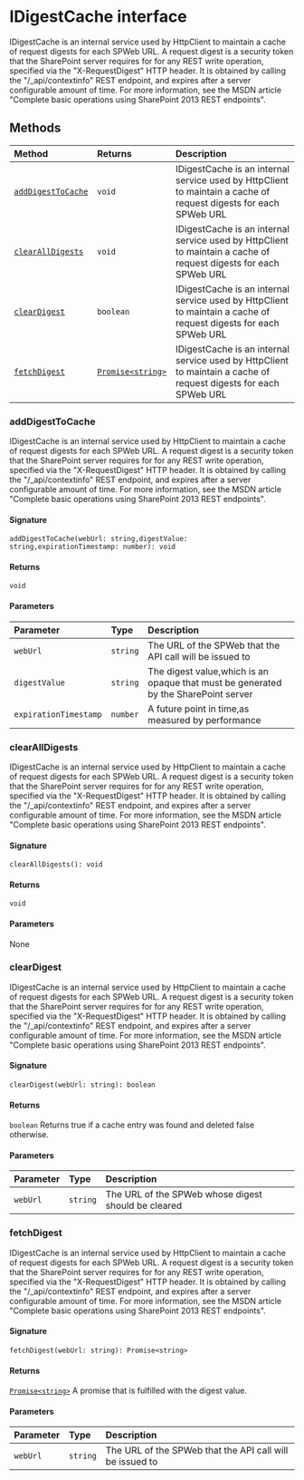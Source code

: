 # IDigestCache interface





IDigestCache is an internal service used by HttpClient to maintain a cache of request digests 
for each SPWeb URL. A request digest is a security token that the SharePoint server requires for 
for any REST write operation, specified via the "X-RequestDigest" HTTP header. It is obtained 
by calling the "/_api/contextinfo" REST endpoint, and expires after a server configurable amount 
of time. For more information, see the MSDN article 
"Complete basic operations using SharePoint 2013 REST endpoints".







## Methods

| Method	   |  Returns	| Description|
|:-------------|:-------|:-----------|
|[`addDigestToCache`](#adddigesttocache)      | `void` | IDigestCache is an internal service used by HttpClient to maintain a cache of request digests  for each SPWeb URL |
|[`clearAllDigests`](#clearalldigests)      | `void` | IDigestCache is an internal service used by HttpClient to maintain a cache of request digests  for each SPWeb URL |
|[`clearDigest`](#cleardigest)      | `boolean` | IDigestCache is an internal service used by HttpClient to maintain a cache of request digests  for each SPWeb URL |
|[`fetchDigest`](#fetchdigest)      | [`Promise<string>`](../es6-promise/promise.md) | IDigestCache is an internal service used by HttpClient to maintain a cache of request digests  for each SPWeb URL |




### addDigestToCache

IDigestCache is an internal service used by HttpClient to maintain a cache of request digests 
for each SPWeb URL. A request digest is a security token that the SharePoint server requires for 
for any REST write operation, specified via the "X-RequestDigest" HTTP header. It is obtained 
by calling the "/_api/contextinfo" REST endpoint, and expires after a server configurable amount 
of time. For more information, see the MSDN article 
"Complete basic operations using SharePoint 2013 REST endpoints".

#### Signature
`addDigestToCache(webUrl: string,digestValue: string,expirationTimestamp: number): void`

#### Returns
`void`


#### Parameters


| Parameter	   | Type    | Description |
|:-------------|:---------------|:------------|
| `webUrl`    | `string` | The URL of the SPWeb that the API call will be issued to |
| `digestValue`    | `string` | The digest value,which is an opaque that must be generated  by the SharePoint server |
| `expirationTimestamp`    | `number` | A future point in time,as measured by performance |


### clearAllDigests

IDigestCache is an internal service used by HttpClient to maintain a cache of request digests 
for each SPWeb URL. A request digest is a security token that the SharePoint server requires for 
for any REST write operation, specified via the "X-RequestDigest" HTTP header. It is obtained 
by calling the "/_api/contextinfo" REST endpoint, and expires after a server configurable amount 
of time. For more information, see the MSDN article 
"Complete basic operations using SharePoint 2013 REST endpoints".

#### Signature
`clearAllDigests(): void`

#### Returns
`void`


#### Parameters
None


### clearDigest

IDigestCache is an internal service used by HttpClient to maintain a cache of request digests 
for each SPWeb URL. A request digest is a security token that the SharePoint server requires for 
for any REST write operation, specified via the "X-RequestDigest" HTTP header. It is obtained 
by calling the "/_api/contextinfo" REST endpoint, and expires after a server configurable amount 
of time. For more information, see the MSDN article 
"Complete basic operations using SharePoint 2013 REST endpoints".

#### Signature
`clearDigest(webUrl: string): boolean`

#### Returns
`boolean`
Returns true if a cache entry was found and deleted false otherwise.

#### Parameters


| Parameter	   | Type    | Description |
|:-------------|:---------------|:------------|
| `webUrl`    | `string` | The URL of the SPWeb whose digest should be cleared |


### fetchDigest

IDigestCache is an internal service used by HttpClient to maintain a cache of request digests 
for each SPWeb URL. A request digest is a security token that the SharePoint server requires for 
for any REST write operation, specified via the "X-RequestDigest" HTTP header. It is obtained 
by calling the "/_api/contextinfo" REST endpoint, and expires after a server configurable amount 
of time. For more information, see the MSDN article 
"Complete basic operations using SharePoint 2013 REST endpoints".

#### Signature
`fetchDigest(webUrl: string): Promise<string>`

#### Returns
[`Promise<string>`](../es6-promise/promise.md)
A promise that is fulfilled with the digest value.

#### Parameters


| Parameter	   | Type    | Description |
|:-------------|:---------------|:------------|
| `webUrl`    | `string` | The URL of the SPWeb that the API call will be issued to |

